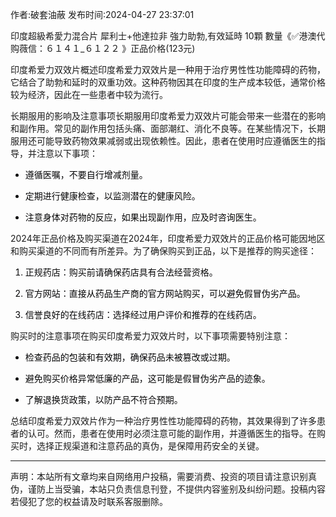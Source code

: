 <p>作者:破套油蔽 发布时间:2024-04-27 23:37:01</p>
<p>印度超級希愛力混合片 犀利士+他達拉非 強力助勃,有效延時 10顆 數量《✅港澳代购薇信：６１４１_６１２２ 》正品价格(123元) </p>
									<p></p><p>印度希爱力双效片概述印度希爱力双效片是一种用于治疗男性性功能障碍的药物，它结合了助勃和延时的双重功效。这种药物因其在印度的生产成本较低，通常价格较为经济，因此在一些患者中较为流行。</p><p>长期服用的影响及注意事项长期服用印度希爱力双效片可能会带来一些潜在的影响和副作用。常见的副作用包括头痛、面部潮红、消化不良等。在某些情况下，长期服用还可能导致药物效果减弱或出现依赖性。因此，患者在使用时应遵循医生的指导，并注意以下事项：</p><p></p><ul style='box-: ; -block-start: 1em; --start: 2em; color: rgb(6, 6, 7); font-: -apple-, , " Neue", , "segoe ui", arial, , " SC", miui, " Sans GB", " Yahei", sans-serif; font-size: 14px; -: 0.5px; text-wrap: wrap; -color: rgb(255, 255, 255);' class><li><p>遵循医嘱，不要自行增减剂量。</p></li><li><p>定期进行健康检查，以监测潜在的健康风险。</p></li><li><p>注意身体对药物的反应，如果出现副作用，应及时咨询医生。</p></li></ul><p>2024年正品价格及购买渠道在2024年，印度希爱力双效片的正品价格可能因地区和购买渠道的不同而有所差异。为了确保购买到正品，以下是推荐的购买途径：</p><p></p><ol style='box-: ; -block-start: 1em; --start: 2em; color: rgb(6, 6, 7); font-: -apple-, , " Neue", , "segoe ui", arial, , " SC", miui, " Sans GB", " Yahei", sans-serif; font-size: 14px; -: 0.5px; text-wrap: wrap; -color: rgb(255, 255, 255);' class><li><p>正规药店：购买前请确保药店具有合法经营资格。</p></li><li><p>官方网站：直接从药品生产商的官方网站购买，可以避免假冒伪劣产品。</p></li><li><p>信誉良好的在线药店：选择经过用户评价和推荐的在线药店。</p></li></ol><p>购买时的注意事项在购买印度希爱力双效片时，以下事项需要特别注意：</p><ul style='box-: ; -block-start: 1em; --start: 2em; color: rgb(6, 6, 7); font-: -apple-, , " Neue", , "segoe ui", arial, , " SC", miui, " Sans GB", " Yahei", sans-serif; font-size: 14px; -: 0.5px; text-wrap: wrap; -color: rgb(255, 255, 255);' class><li><p>检查药品的包装和有效期，确保药品未被篡改或过期。</p></li><li><p>避免购买价格异常低廉的产品，这可能是假冒伪劣产品的迹象。</p></li><li><p>了解退换货政策，以防产品不符合预期。</p></li></ul><p>总结印度希爱力双效片作为一种治疗男性性功能障碍的药物，其效果得到了许多患者的认可。然而，患者在使用时必须注意可能的副作用，并遵循医生的指导。在购买时，选择正规渠道和注意药品的真伪，是保障用药安全的关键。</p><hr><p></p><p></p><p></p>				声明：本站所有文章均来自网络用户投稿，需要消费、投资的项目请注意识别真伪，谨防上当受骗，本站只负责信息刊登，不提供内容鉴别及纠纷问题。投稿内容若侵犯了您的权益请及时联系客服删除。				
